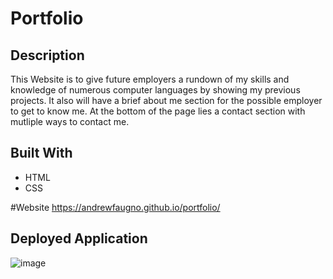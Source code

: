 # Portfolio

## Description
This Website is to give future employers a rundown of my skills and knowledge of numerous computer languages by showing my previous projects. It also will have a brief about me section for the possible employer to get to know me. At the bottom of the page lies a contact section with mutliple ways to contact me.

## Built With 
* HTML
* CSS

#Website
https://andrewfaugno.github.io/portfolio/

## Deployed Application
![image](https://user-images.githubusercontent.com/93367297/169141796-73f6e53f-b8de-4a41-95be-be6297d67547.png)
